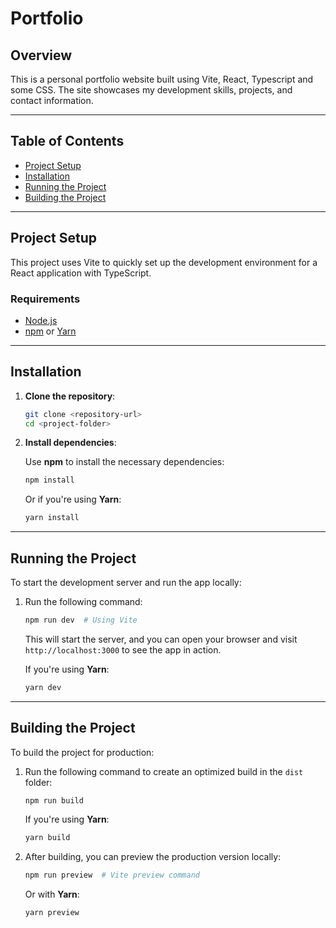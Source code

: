 # Portfolio

## Overview

This is a personal portfolio website built using Vite, React, Typescript and some CSS.
The site showcases my development skills, projects, and contact information.

---

## Table of Contents

-   [Project Setup](#project-setup)
-   [Installation](#installation)
-   [Running the Project](#running-the-project)
-   [Building the Project](#building-the-project)

---

## Project Setup

This project uses Vite to quickly set up the development environment for a React application with TypeScript.

### Requirements

-   [Node.js](https://nodejs.org/)
-   [npm](https://npmjs.com/) or [Yarn](https://yarnpkg.com/)

---

## Installation

1. **Clone the repository**:

    ```bash
    git clone <repository-url>
    cd <project-folder>
    ```

2. **Install dependencies**:

    Use **npm** to install the necessary dependencies:

    ```bash
    npm install
    ```

    Or if you're using **Yarn**:

    ```bash
    yarn install
    ```

---

## Running the Project

To start the development server and run the app locally:

1. Run the following command:

    ```bash
    npm run dev  # Using Vite
    ```

    This will start the server, and you can open your browser and visit `http://localhost:3000` to see the app in action.

    If you're using **Yarn**:

    ```bash
    yarn dev
    ```

---

## Building the Project

To build the project for production:

1. Run the following command to create an optimized build in the `dist` folder:

    ```bash
    npm run build
    ```

    If you're using **Yarn**:

    ```bash
    yarn build
    ```

2. After building, you can preview the production version locally:

    ```bash
    npm run preview  # Vite preview command
    ```

    Or with **Yarn**:

    ```bash
    yarn preview
    ```
